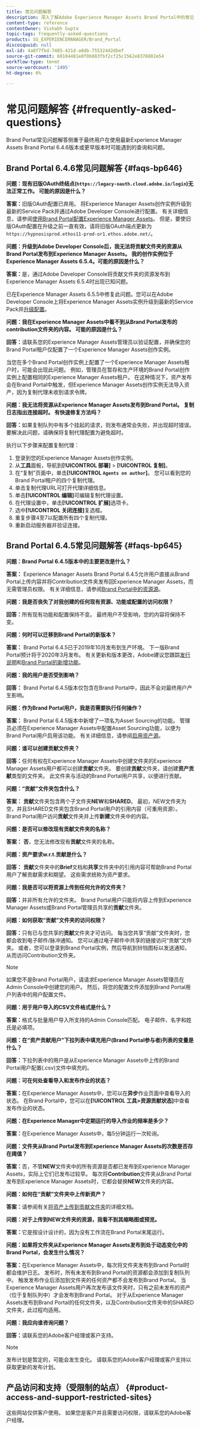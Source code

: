 ```yaml
---
title: 常见问题解答
description: 深入了解Adobe Experience Manager Assets Brand Portal中的常见问题解答。
content-type: reference
contentOwner: Vishabh Gupta
topic-tags: frequently-asked-questions
products: SG_EXPERIENCEMANAGER/Brand_Portal
discoiquuid: null
exl-id: 4a8f7fbd-7485-421d-a8db-755324d2dbef
source-git-commit: 60104481e8f0b883fbf2cf25c1562e8376882e54
workflow-type: tm+mt
source-wordcount: '1495'
ht-degree: 0%

---
```


# 常见问题解答 {#frequently-asked-questions}

Brand Portal常见问题解答侧重于最终用户在使用最新Experience Manager Assets Brand Portal 6.4.6版本或更早版本时可能遇到的查询和问题。


## Brand Portal 6.4.6常见问题解答 {#faqs-bp646}

**问题：现有旧版OAuth终结点(`https://legacy-oauth.cloud.adobe.io/login`)无法正常工作。 可能的原因是什么？**

**答案：**&#x200B;旧版OAuth配置已弃用。 将Experience Manager Assets创作实例升级到最新的Service Pack并通过Adobe Developer Console进行配置。 有关详细信息，请参阅[使用Brand Portal配置Experience Manager Assets](configure-aem-assets-with-brand-portal.md)。 但是，要使旧版OAuth配置在升级之前一直有效，请将旧版OAuth端点更新为`https://hypnosisprod.ethos11-prod-or1.ethos.adobe.net/`。

**问题：升级到Adobe Developer Console后，我无法将贡献文件夹的资源从Brand Portal发布到Experience Manager Assets。 我的创作实例位于Experience Manager Assets 6.5.4。可能的原因是什么？**

**答案：**&#x200B;是，通过Adobe Developer Console将贡献文件夹的资源发布到Experience Manager Assets 6.5.4时出现已知问题。

已在Experience Manager Assets 6.5.5中修复此问题。您可以在Adobe Developer Console上将Experience Manager Assets实例升级到最新的Service Pack并[升级配置](https://experienceleague.adobe.com/en/docs/experience-manager-65/content/assets/brandportal/configure-aem-assets-with-brand-portal#upgrade-integration-65)。


**问题：我在Experience Manager Assets中看不到从Brand Portal发布的contribution文件夹的内容。 可能的原因是什么？**

**回答：**&#x200B;请联系您的Experience Manager Assets管理员以验证配置，并确保您的Brand Portal租户仅配置了一个Experience Manager Assets创作实例。

当您在多个Brand Portal创作实例上配置了一个Experience Manager Assets租户时，可能会出现此问题。 例如，管理员在暂存和生产环境的Brand Portal创作实例上配置相同的Experience Manager Assets租户。 在这种情况下，资产发布会在Brand Portal中触发，但Experience Manager Assets创作实例无法导入资产，因为复制代理未收到请求令牌。


**问题：我无法将资源从Experience Manager Assets发布到Brand Portal。 复制日志指出连接超时。 有快速修复方法吗？**

**回答：**&#x200B;如果复制队列中有多个挂起的请求，则发布通常会失败，并出现超时错误。 要解决此问题，请确保将复制代理配置为避免超时。

执行以下步骤来配置复制代理：

1. 登录到您的Experience Manager Assets创作实例。
1. 从&#x200B;**工具**&#x200B;面板，导航到&#x200B;**[!UICONTROL 部署]** > **[!UICONTROL 复制]**。
1. 在“复制”页面中，单击&#x200B;**[!UICONTROL `Agents on author`]**。 您可以看到您的Brand Portal租户的四个复制代理。
1. 单击复制代理URL可打开代理详细信息。
1. 单击&#x200B;**[!UICONTROL 编辑]**&#x200B;可编辑复制代理设置。
1. 在代理设置中，单击&#x200B;**[!UICONTROL 扩展]**&#x200B;选项卡。
1. 选中&#x200B;**[!UICONTROL 关闭连接]**&#x200B;复选框。
1. 重复步骤4至7以配置所有四个复制代理。
1. 重新启动服务器并验证连接。


## Brand Portal 6.4.5常见问题解答 {#faqs-bp645}

**问题：Brand Portal 6.4.5版本中的主要更改是什么？**

**答案：** Experience Manager Assets Brand Portal 6.4.5允许用户直接从Brand Portal上传内容并将Contribution文件夹发布回Experience Manager Assets，而无需管理员权限。 有关详细信息，请参阅[Brand Portal中的资源源](brand-portal-asset-sourcing.md)。



**问题：我是否丧失了对我创建的任何现有资源、功能或配置的访问权限？**

**回答：**&#x200B;所有现有功能和配置保持不变。 最终用户不受影响，您的内容将保持不变。



**问题：何时可以迁移到Brand Portal的新版本？**

**答案：** Brand Portal 6.4.5已于2019年10月发布到生产环境。 下一版Brand Portal预计将于2020年3月发布。
有关更新和版本更改，Adobe建议您跟踪[发行说明](brand-portal-release-notes.md)和[Brand Portal的新增功能](whats-new.md)。



**问题：我的用户是否受到影响？**

**回答：** Brand Portal 6.4.5版本仅包含在Brand Portal中，因此不会对最终用户产生影响。



**问题：作为Brand Portal用户，我是否需要执行任何操作？**

**答案：** Brand Portal 6.4.5版本中新增了一项名为Asset Sourcing的功能。 管理员必须在Experience Manager Assets中配置Asset Sourcing功能，以便为Brand Portal用户启用该功能。 有关详细信息，请参阅[启用资产源](brand-portal-asset-sourcing.md)。



**问题：谁可以创建贡献文件夹？**

**回答：**&#x200B;任何有权在Experience Manager Assets中创建文件夹的Experience Manager Assets用户都可以创建&#x200B;**贡献**&#x200B;文件夹。 要创建&#x200B;**贡献**&#x200B;文件夹，请创建&#x200B;**资产贡献**类型的文件夹。
此文件夹与活动的Brand Portal用户共享，以便进行贡献。



**问题：“贡献”文件夹包含什么？**

**答案：** **贡献**&#x200B;文件夹包含两个子文件夹&#x200B;**NEW**&#x200B;和&#x200B;**SHARED**。 最初，NEW文件夹为空，并且SHARED文件夹包含Brand Portal用户的引用内容（可重用资源）。
Brand Portal用户访问**贡献**&#x200B;文件夹并上传&#x200B;**新建**&#x200B;文件夹中的内容。



**问题：是否可以修改现有贡献文件夹的名称？**

**答案：** **否**，您无法修改现有&#x200B;**贡献**&#x200B;文件夹的名称。



**问题：资产要求w.r.t.贡献是什么？**

**回答：** **贡献**&#x200B;文件夹中的&#x200B;**Brief**&#x200B;文档和&#x200B;**共享**&#x200B;文件夹中的引用内容可帮助Brand Portal用户了解贡献需求和期望。 这些需求统称为资产要求。

**问题：我是否可以将资源上传到任何允许的文件夹？**

**回答：**&#x200B;并非所有允许的文件夹。 Brand Portal用户只能将内容上传到Experience Manager Assets或Brand Portal管理员共享的&#x200B;**贡献**&#x200B;文件夹。



**问题：如何获取“贡献”文件夹的访问权限？**

**回答：**&#x200B;只有已与您共享的&#x200B;**贡献**&#x200B;文件夹才可访问。 每当您共享“贡献”文件夹时，您都会收到电子邮件/脉冲通知。 您可以通过电子邮件中共享的链接访问“贡献”文件夹。 或者，您可以登录到Brand Portal实例，然后导航到铃铛图标以发送通知，从而访问Contribution文件夹。

>[!NOTE]
>
>如果您不是Brand Portal用户，请请求Experience Manager Assets管理员在Admin Console中创建您的用户。 然后，将您的配置文件添加到Brand Portal用户列表中的用户配置文件。


**问题：用于用户导入的CSV文件格式是什么？**

**答案：**&#x200B;格式与批量用户导入所支持的Admin Console匹配。 电子邮件、名字和姓氏是必填项。



**问题：在“资产贡献用户”下拉列表中填充用户(Brand Portal参与者)列表的变量是什么？**

**回答：**&#x200B;下拉列表中的用户是从Experience Manager Assets中上传的Brand Portal用户配置(.csv)文件中填充的。



**问题：可在何处查看导入和发布作业的状态？**

**答案：**&#x200B;在Experience Manager Assets中，您可以在&#x200B;**异步**&#x200B;作业页面中查看导入的状态。 在Brand Portal中，您可以在&#x200B;**[!UICONTROL 工具>资源贡献状态]**&#x200B;中查看发布作业的状态。



**问题：在Experience Manager中定期运行的导入作业的频率是多少？**

**答案：**&#x200B;在Experience Manager Assets中，每5分钟运行一次轮询。



**问题：文件夹从Brand Portal发布到Experience Manager Assets的次数是否存在阈值？**

**答案：**&#x200B;否，不管&#x200B;**NEW**&#x200B;文件夹中的所有资源是否都已发布到Experience Manager Assets，实际上它们已发布过较早。 每次将&#x200B;**Contribution**&#x200B;文件夹从Brand Portal发布到Experience Manager Assets时，它都会替换&#x200B;**NEW**&#x200B;文件夹的内容。



**问题：如何在“贡献”文件夹中上传新资产？**

**答案：**&#x200B;请参阅有关[将资产上传到贡献文件夹](brand-portal-publish-contribution-folder-to-brand-portal.md)的详细文档。



**问题：对于上传到NEW文件夹的资源，我看不到其缩略图或预览。**

**答案：**&#x200B;它是按设计设计的，因为没有工作流在Brand Portal末尾运行。



**问题：如果将文件夹从Experience Manager Assets发布到处于动态变化中的Brand Portal，会发生什么情况？**

**答案：**&#x200B;在Experience Manager Assets中，每次将文件夹发布到Brand Portal时都会维护日志。 发布时，所有未发布到Brand Portal的资源都会添加到复制队列中。 触发发布作业后添加到文件夹的任何资产都不会发布到Brand Portal。 当Experience Manager Assets用户再次发布该文件夹时，只有之前未发布的资产（位于复制队列中）才会发布到Brand Portal。 对于从Experience Manager Assets发布到Brand Portal的任何文件夹，以及Contribution文件夹中的SHARED文件夹，此过程均适用。

**问题：我应向谁咨询问题？**

**回答：**&#x200B;请联系您的Adobe客户经理或客户支持。

>[!NOTE]
>
>发布计划是暂定的，可能会发生变化。 请联系您的Adobe客户经理或客户支持以获取更新的发布计划。


## 产品访问和支持（受限制的站点） {#product-access-and-support-restricted-sites}

这些网站仅供客户使用。 如果您是客户并且需要访问权限，请联系您的Adobe客户经理。

<!--
* [](https://daycare.day.com) [Product Access](https://login.marketing.adobe.com)

* [Adobe Customer Support]()
-->
